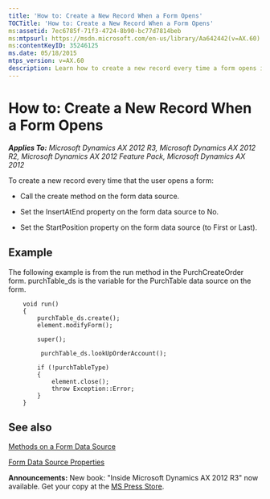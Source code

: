```yaml
---
title: 'How to: Create a New Record When a Form Opens'
TOCTitle: 'How to: Create a New Record When a Form Opens'
ms:assetid: 7ec6785f-71f3-4724-8b90-bc77d7814beb
ms:mtpsurl: https://msdn.microsoft.com/en-us/library/Aa642442(v=AX.60)
ms:contentKeyID: 35246125
ms.date: 05/18/2015
mtps_version: v=AX.60
description: Learn how to create a new record every time a form opens in Microsoft Dynamics AX 2012. Step-by-step guide with examples included.
---
```


# How to: Create a New Record When a Form Opens 


_**Applies To:** Microsoft Dynamics AX 2012 R3, Microsoft Dynamics AX 2012 R2, Microsoft Dynamics AX 2012 Feature Pack, Microsoft Dynamics AX 2012_

To create a new record every time that the user opens a form:

  - Call the create method on the form data source.

  - Set the InsertAtEnd property on the form data source to No.

  - Set the StartPosition property on the form data source (to First or Last).

## Example

The following example is from the run method in the PurchCreateOrder form. purchTable\_ds is the variable for the PurchTable data source on the form.
```X++  
    void run()
    {
        purchTable_ds.create();
        element.modifyForm();
     
        super();
    
         purchTable_ds.lookUpOrderAccount();
     
        if (!purchTableType)
        {
            element.close();
            throw Exception::Error;
        }
    } 
```
## See also

[Methods on a Form Data Source](methods-on-a-form-data-source.md)

[Form Data Source Properties](form-data-source-properties.md)

  
**Announcements:** New book: "Inside Microsoft Dynamics AX 2012 R3" now available. Get your copy at the [MS Press Store](https://www.microsoftpressstore.com/store/inside-microsoft-dynamics-ax-2012-r3-9780735685109).

